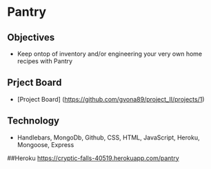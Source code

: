 # Pantry

## Objectives

* Keep ontop of inventory and/or engineering your very own home recipes with Pantry

## Prject Board 
* [Project Board] (https://github.com/gvona89/project_II/projects/1)

## Technology
* Handlebars, MongoDb, Github, CSS, HTML, JavaScript, Heroku, Mongoose, Express

##Heroku 
https://cryptic-falls-40519.herokuapp.com/pantry